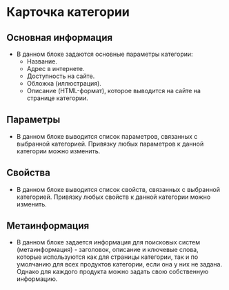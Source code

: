 # Карточка категории
## Основная информация
* В данном блоке задаются основные параметры категории:
    + Название.
    + Адрес в интернете.
    + Доступность на сайте.
    + Обложка (иллюстрация).
    + Описание (HTML-формат), которое выводится на сайте на странице категории.

## Параметры
* В данном блоке выводится список параметров, связанных с выбранной категорией. Привязку любых параметров к данной категории можно изменить.

## Свойства
* В данном блоке выводится список свойств, связанных с выбранной категорией.  Привязку любых свойств к данной категории можно изменить.

## Метаинформация
* В данном блоке задается информация для поисковых систем (метаинформация) - заголовок, описание и ключевые слова, которые используются как для страницы категории, так и по умолчанию для всех продуктов категории, если она у них не задана. Однако для каждого продукта можно задать свою собственную информацию.
